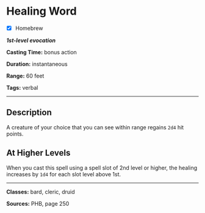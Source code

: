 # Healing Word

- [x] Homebrew

***1st-level evocation***

**Casting Time:** bonus action

**Duration:** instantaneous

**Range:** 60 feet

**Tags:** verbal

---

## Description
A creature of your choice that you can see within range regains `2d4` hit points.

## At Higher Levels
When you cast this spell using a spell slot of 2nd level or higher, the healing increases by `1d4` for each slot level above 1st.

---

**Classes:** bard, cleric, druid

**Sources:** PHB, page 250
